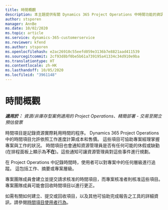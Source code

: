 ```yaml
---
title: 時間概觀
description: 本主題提供有關 Dynamics 365 Project Operations 中時間功能的資訊。
author: stsporen
manager: AnnBe
ms.date: 10/02/2020
ms.topic: article
ms.service: dynamics-365-customerservice
ms.reviewer: kfend
ms.author: stsporen
ms.openlocfilehash: e2ac26910c55eefd059e3136b7e8821aad411539
ms.sourcegitcommit: 2cf93d8bf0be5b61a739195a41334c34d910e9ba
ms.translationtype: HT
ms.contentlocale: zh-HK
ms.lasthandoff: 10/05/2020
ms.locfileid: "3961148"
---
```

# <a name="time-overview"></a>時間概觀

_**適用於：** 資源/非庫存型案例適用的 Project Operations、精簡部署 - 交易至開立預估發票_

時間項目是記錄資源實際耗用時間的程序。 Dynamics 365 Project Operations 中的時間項目允許依照工作進度計算成本和售價。 這些項目可協助專案經理掌握專案與工作的狀況。 時間項目也會通知資源管理員是否有任何可能的休假或缺勤 (在排程面板上顯示為**不在**)。這些通知可讓資源管理員對這些事件進行規劃。

在 Project Operations 中記錄時間時，使用者可以對專案中的任何層級進行追蹤。 這包括工作、摘要或專案層級。

專案團隊成員會建立並提交請求核准的時間項目，而專案核准者則核准這些項目。 專案團隊成員可能會回收時間項目以進行更正。

如需有關如何建立、提交或回收項目，以及其他可協助完成報告之工具的詳細資訊，請參閱[時間項目使用者行為](ui-behavior-time.md)。


